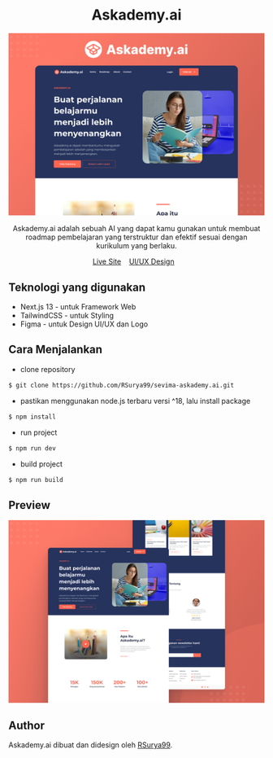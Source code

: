 <h1 align="center">Askademy.ai</h1>

![Askademy.ai Screenshot](public/preview-1.jpg)

<p align="center">Askademy.ai adalah sebuah AI yang dapat kamu gunakan untuk membuat roadmap pembelajaran yang terstruktur dan efektif sesuai dengan kurikulum yang berlaku.</p>

<p align="center">
	<a href="https://askademy-ai.netlify.app" _blank="true">Live Site</a>&nbsp;&nbsp;&nbsp;
	<a href="https://www.figma.com/file/jI6yqhlxLU0cax8UsTb2NM/Askademy.ai?type=design&node-id=0%3A1&mode=design&t=6JtGDOuMHYqjZepN-1" _blank="true">UI/UX Design</a>&nbsp;&nbsp;&nbsp;
</p>

## Teknologi yang digunakan
- Next.js 13 - untuk Framework Web
- TailwindCSS - untuk Styling
- Figma - untuk Design UI/UX dan Logo

## Cara Menjalankan

- clone repository
```bash
$ git clone https://github.com/RSurya99/sevima-askademy.ai.git
```
- pastikan menggunakan node.js terbaru versi ^18, lalu install package
```bash
$ npm install
```
- run project
```bash
$ npm run dev
```
- build project
```bash
$ npm run build
```

## Preview

![Askademy.ai Screenshot](public/preview-2.jpg)

## Author

Askademy.ai dibuat dan didesign oleh <a href="https://rsurya.works">RSurya99</a>.